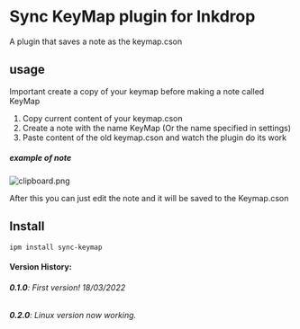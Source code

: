 # Sync KeyMap plugin for Inkdrop
A plugin that saves a note as the keymap.cson

## usage
Important create a copy of your keymap before making a note called KeyMap

1. Copy current content of your keymap.cson
2. Create a note with the name KeyMap (Or the name specified in settings)
3. Paste content of the old keymap.cson and watch the plugin do its work

##### example of note
![clipboard.png](https://raw.githubusercontent.com/MrFlou/sync-KeyMap/docs/Example.png)

After this you can just edit the note and it will be saved to the Keymap.cson

## Install

```
ipm install sync-keymap
```

#### Version History:
###### **0.1.0**: First version! 18/03/2022
###### **0.2.0**: Linux version now working.